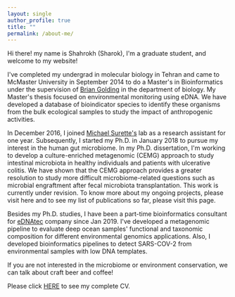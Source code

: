 ```yaml
---
layout: single
author_profile: true
title: ""
permalink: /about-me/
---
```


Hi there! my name is Shahrokh (Sharok), I'm a graduate student, and welcome to my website!

I've completed my undergrad in molecular biology in Tehran and came to McMaster University in September 2014 to do a Master's in Bioinformatics under the supervision of [Brian Golding](https://experts.mcmaster.ca/display/golding) in the department of biology. My Master's thesis focused on environmental monitoring 
using eDNA. We have developed a database of bioindicator species to identify these organisms from the bulk ecological samples to study the impact of anthropogenic activities.

In December 2016, I joined [Michael Surette's](https://www.surettelab.ca/) lab as a research assistant for one year. Subsequently, I started my Ph.D. in January 2018 to pursue my interest in the human gut microbiome. In my Ph.D. dissertation, I'm working to develop a culture-enriched metagenomic (CEMG) approach to study intestinal microbiota in healthy individuals and patients with ulcerative colitis. We have shown that the CEMG approach provides a greater resolution to study more difficult microbiome-related questions such as microbial engraftment after fecal microbiota transplantation. This work is currently under revision. To know more about my ongoing projects, please visit here and to see my list of publications so far, please visit this page. 

Besides my Ph.D. studies, I have been a part-time bioinformatics consultant for [eDNAtec](https://ednatec.com/) company since Jan 2019. I've developed a metagenomic pipeline to evaluate deep ocean samples' functional and taxonomic composition for different environmental genomics applications. Also, I developed bioinformatics pipelines to detect SARS-COV-2 from environmental samples with low DNA templates.

If you are not interested in the microbiome or environment conservation, we can talk about craft beer and coffee!

Please click [HERE](/assets/pdfs/sshekarriz_c.pdf) to see my complete CV. 
